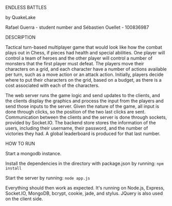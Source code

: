 ENDLESS BATTLES

by QuakeLake

Rafael Guerra - student number
and
Sébastien Ouellet - 100836987

DESCRIPTION

Tactical turn-based multiplayer game that would look like how the combat plays out in Chess, if pieces had health and special abilities.
One player will control a team of heroes and the other player will control a number of monsters that the first player must defeat. The players move their characters on a grid, and each character have a number of actions available per turn, such as a move action or an attack action. Initially, players decide where to put their characters on the grid, based on a budget, as there is a cost associated with each of the characters.

The web server runs the game logic and send updates to the clients, and the clients display the graphics and process the input from the players and send those inputs to the server. Given the nature of the game, all input is done through clicks, so the position of the two last clicks are sent. Communication between the clients and the server is done through sockets, provided by Socket.IO. The backend store stores the information of the users, including their username, their password, and the number of victories they had. A global leaderboard is produced for that last number.

HOW TO RUN

Start a mongodb instance.

Install the dependencies in the directory with package.json by running:
`npm install`

Start the server by running:
`node app.js`

Everything should then work as expected. 
It's running on Node.js, Express, Socket.IO, MongoDB, bcrypt, cookie, jade, and stylus. JQuery is also used on the client side.
